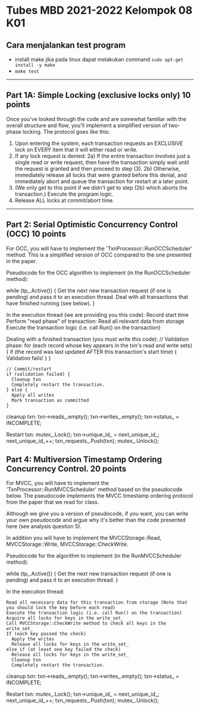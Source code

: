 # Tubes MBD 2021-2022 Kelompok 08 K01
## Cara menjalankan test program
- install make jika pada linux dapat melakukan command `sudo apt-get install -y make`
- `make test`


-----------------------------------------------------------
Part 1A: Simple Locking (exclusive locks only)   10 points
-----------------------------------------------------------
Once you've looked through the code and are somewhat familiar with the overall structure and flow, you'll implement a simplified version of two-phase locking. The protocol goes like this:
1) Upon entering the system, each transaction requests an EXCLUSIVE lock on EVERY item that it will either read or write.
2) If any lock request is denied:
   2a) If the entire transaction involves just a single read or write request, then have the transaction simply wait until the request is granted and then proceed to step (3).
   2b) Otherwise, immediately release all locks that were granted before this denial, and immediately abort and queue the transaction for restart at a later point.
3) (We only get to this point if we didn't get to step (2b) which aborts the transaction.) Execute the program logic.
4) Release ALL locks at commit/abort time.

---------------------------------------------------------------------------
Part 2: Serial Optimistic Concurrency Control (OCC)   10 points
---------------------------------------------------------------------------
For OCC, you will have to implement the 'TxnProcessor::RunOCCScheduler' method.
This is a simplified version of OCC compared to the one presented in the paper.

Pseudocode for the OCC algorithm to implement (in the RunOCCScheduler method):

  while (tp_.Active()) {
    Get the next new transaction request (if one is pending) and pass it to an execution thread.
    Deal with all transactions that have finished running (see below).
  }

  In the execution thread (we are providing you this code):
    Record start time
    Perform "read phase" of transaction:
       Read all relevant data from storage
       Execute the transaction logic (i.e. call Run() on the transaction)

  Dealing with a finished transaction (you must write this code):
    // Validation phase:
    for (each record whose key appears in the txn's read and write sets) {
      if (the record was last updated AFTER this transaction's start time) {
        Validation fails!
      }
    }

    // Commit/restart
    if (validation failed) {
      Cleanup txn
      Completely restart the transaction.
    } else {
      Apply all writes
      Mark transaction as committed
    }

  cleanup txn:
    txn->reads_.empty();
    txn->writes_.empty();
    txn->status_ = INCOMPLETE;
       
  Restart txn:
    mutex_.Lock();
    txn->unique_id_ = next_unique_id_;
    next_unique_id_++;
    txn_requests_.Push(txn);
    mutex_.Unlock(); 

Part 4: Multiversion Timestamp Ordering Concurrency Control.  20 points
--------------------------------------------------------------------------------
For MVCC, you will have to implement the 'TxnProcessor::RunMVCCScheduler' method
 based on the pseudocode below. The pseudocode implements the MVCC timestamp ordering protocol from the paper that we read for class. 

Although we give you a version of pseudocode, if you want, you can write your own pseudocode and argue why it's better than the code presented here (see analysis question 5). 

In addition you will have to implement the MVCCStorage::Read, MVCCStorage::Write, MVCCStorage::CheckWrite.


Pseudocode for the algorithm to implement (in the RunMVCCScheduler method):

  while (tp_.Active()) {
    Get the next new transaction request (if one is pending) and pass it to an execution thread.
  }

  In the execution thread:
    
    Read all necessary data for this transaction from storage (Note that you should lock the key before each read)
    Execute the transaction logic (i.e. call Run() on the transaction)
    Acquire all locks for keys in the write_set_
    Call MVCCStorage::CheckWrite method to check all keys in the write_set_
    If (each key passed the check)
      Apply the writes
      Release all locks for keys in the write_set_
    else if (at least one key failed the check)
      Release all locks for keys in the write_set_
      Cleanup txn
      Completely restart the transaction.
  
  cleanup txn:
    txn->reads_.empty();
    txn->writes_.empty();
    txn->status_ = INCOMPLETE;

  Restart txn:
    mutex_.Lock();
    txn->unique_id_ = next_unique_id_;
    next_unique_id_++;
    txn_requests_.Push(txn);
    mutex_.Unlock(); 
